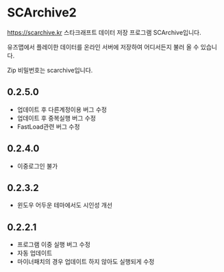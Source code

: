 # SCArchive2
https://scarchive.kr
스타크래프트 데이터 저장 프로그램 SCArchive입니다.

유즈맵에서 플레이한 데이터를 온라인 서버에 저장하여 어디서든지 불러 올 수 있습니다.

Zip 비밀번호는 scarchive입니다.


## 0.2.5.0
- 업데이트 후 다른계정이용 버그 수정
- 업데이트 후 중복실행 버그 수정
- FastLoad관련 버그 수정


## 0.2.4.0
- 이중로그인 불가


## 0.2.3.2
- 윈도우 어두운 테마에서도 시인성 개선


## 0.2.2.1
- 프로그램 이중 실행 버그 수정
- 자동 업데이트
- 마이너패치의 경우 업데이트 하지 않아도 실행되게 수정
